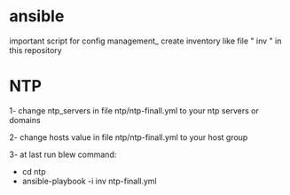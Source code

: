 # ansible
important script for config management_
create inventory like file " inv " in this repository
# NTP
1- change ntp_servers in file ntp/ntp-finall.yml to your ntp servers or domains

2- change hosts value in file ntp/ntp-finall.yml to your host group

3- at last run blew command:
  - cd ntp 
  - ansible-playbook -i inv ntp-finall.yml
